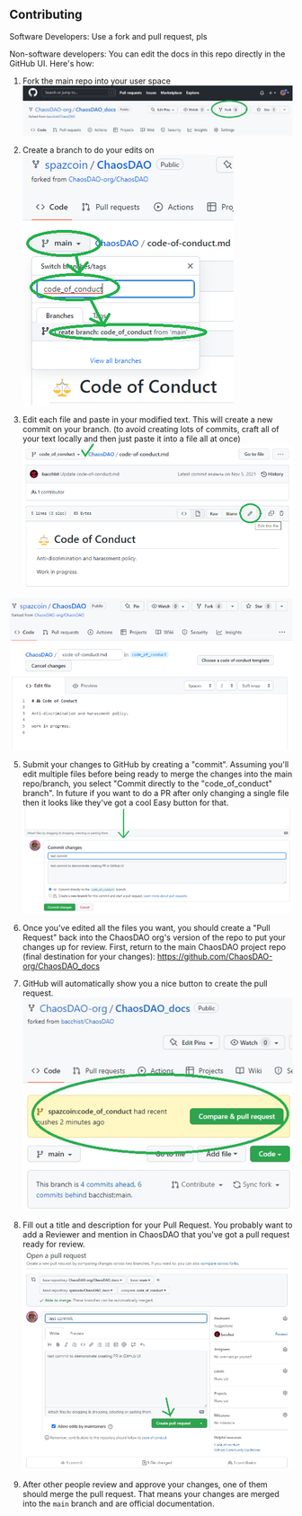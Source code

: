 ## Contributing

Software Developers:
Use a fork and pull request, pls


Non-software developers:
You can edit the docs in this repo directly in the GitHub UI. Here's how:

1) Fork the main repo into your user space
![](<.gitbook/assets/Screenshot_CreateFork.jpg>)

2) Create a branch to do your edits on
![](<.gitbook/assets/Screenshot_CreateBranchInGitHubUI.png>)

3) Edit each file and paste in your modified text. This will create a new commit on your branch. (to avoid creating lots of commits, craft all of your text locally and then just paste it into a file all at once)
![](<.gitbook/assets/Screenshot_EditFileInGitHubUI.png>)

![](<.gitbook/assets/Screenshot_EditingFileInGitHubUI.png>)

5) Submit your changes to GitHub by creating a "commit". Assuming you'll edit multiple files before being ready to merge the changes into the main repo/branch, you select "Commit directly to the "code_of_conduct" branch". In future if you want to do a PR after only changing a single file then it looks like they've got a cool Easy button for that.
![](<.gitbook/assets/Screenshot_CommittingFileChangesInGitHubUI.png>)

6) Once you've edited all the files you want, you should create a "Pull Request" back into the ChaosDAO org's version of the repo to put your changes up for review. First, return to the main ChaosDAO project repo (final destination for your changes): https://github.com/ChaosDAO-org/ChaosDAO_docs

7) GitHub will automatically show you a nice button to create the pull request.
![](<.gitbook/assets/Screenshot_CreatePullRequestButton.jpg>)

8) Fill out a title and description for your Pull Request. You probably want to add a Reviewer and mention in ChaosDAO that you've got a pull request ready for review.
![](<.gitbook/assets/Screenshot_CreatePullRequest.jpg>)

9) After other people review and approve your changes, one of them should merge the pull request. That means your changes are merged into the `main` branch and are official documentation.